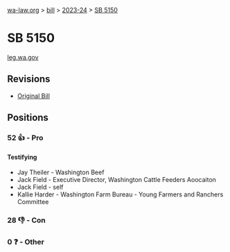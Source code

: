 [wa-law.org](/) > [bill](/bill/) > [2023-24](/bill/2023-24/) > [SB 5150](/bill/2023-24/sb/5150/)

# SB 5150
[leg.wa.gov](https://app.leg.wa.gov/billsummary?BillNumber=5150&Year=2023&Initiative=false)

## Revisions
* [Original Bill](1/)

## Positions
### 52 👍 - Pro
#### Testifying
* Jay  Theiler - Washington Beef
* Jack Field - Executive Director, Washington Cattle Feeders Aoocaiton 
* Jack Field - self
* Kallie Harder - Washington Farm Bureau - Young Farmers and Ranchers Committee

### 28 👎 - Con

### 0 ❓ - Other
